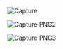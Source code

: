 ![Capture](https://user-images.githubusercontent.com/94299033/144274681-4ecbb1b1-b610-42db-bd9c-a5fbf4f7b49b.PNG)

![Capture PNG2](https://user-images.githubusercontent.com/94299033/144274718-aef49c78-c605-4f87-9f4e-3d7260b423f9.PNG)

![Capture PNG3](https://user-images.githubusercontent.com/94299033/144274767-20ab1151-9802-43fd-b71e-22f564a05865.PNG)
